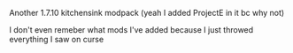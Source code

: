 Another 1.7.10 kitchensink modpack (yeah I added ProjectE in it bc why not)

I don't even remeber what mods I've added because I just throwed everything I saw on curse
